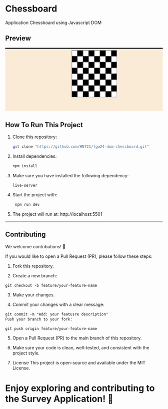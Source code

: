 # Chessboard

Application Chessboard using Javascript DOM

## Preview

![Preview](image.png)

## How To Run This Project

1. Clone this repository:

   ```bash
   git clone "https://github.com/HN721/fgo24-dom-chessboard.git"
   ```

2. Install dependencies:

   ```bash
   npm install
   ```

3. Make sure you have installed the following dependency:

   ```
   live-server
   ```

4. Start the project with:

   ```bash
    npm run dev
   ```

5. The project will run at: http://localhost:5501

---

## Contributing

We welcome contributions! 🚀

If you would like to open a Pull Request (PR), please follow these steps:

1. Fork this repository.

2. Create a new branch:

```
git checkout -b feature/your-feature-name
```

3. Make your changes.

4. Commit your changes with a clear message:

```
git commit -m "Add: your featusre description"
Push your branch to your fork:
```

```
git push origin feature/your-feature-name
```

5. Open a Pull Request (PR) to the main branch of this repository.

6. Make sure your code is clean, well-tested, and consistent with the project style.

7. License
   This project is open-source and available under the MIT License.

# Enjoy exploring and contributing to the Survey Application! 🎉

